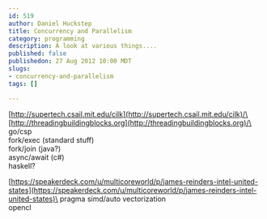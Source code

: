 ```yaml
--- 
id: 519
author: Daniel Huckstep
title: Concurrency and Parallelism
category: programming
description: A look at various things....
published: false
publishedon: 27 Aug 2012 10:00 MDT
slugs: 
- concurrency-and-parallelism
tags: []

---
```

[http://supertech.csail.mit.edu/cilk](http://supertech.csail.mit.edu/cilk)/\
[http://threadingbuildingblocks.org](http://threadingbuildingblocks.org)/\
go/csp\
fork/exec (standard stuff)\
fork/join (java?)\
async/await (c\#)\
haskell?

[https://speakerdeck.com/u/multicoreworld/p/james-reinders-intel-united-states](https://speakerdeck.com/u/multicoreworld/p/james-reinders-intel-united-states)\
pragma simd/auto vectorization\
opencl
